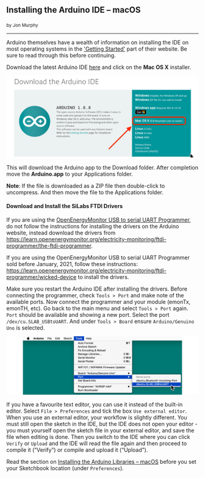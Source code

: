 ## Installing the Arduino IDE – macOS
<small>by Jon Murphy</small>
***

Arduino themselves have a wealth of information on installing the IDE on most operating systems in the <a href="https://www.arduino.cc/en/Guide/HomePage">'Getting Started'</a> part of their website. Be sure to read through this before continuing.

Download the latest Arduino IDE [here](https://www.arduino.cc/en/main/software) and click on the **Mac OS X** installer.

![](files/Download_Arduino_IDE_v2.png)

This will download the Arduino app to the Download folder.  After completion move the **Arduino.app** to your Applications folder.

**Note**: If the file is downloaded as a ZIP file then double-click to uncompress.  And then move the file to the Applications folder.

#### Download and Install the SiLabs FTDI Drivers

If you are using the [OpenEnergyMonitor USB to serial UART Programmer](https://shop.openenergymonitor.com/programmer-usb-to-serial-uart/), do not follow the instructions
for installing the drivers on the Arduino website, instead download the drivers from
https://learn.openenergymonitor.org/electricity-monitoring/ftdi-programmer/the-ftdi-programmer.

If you are using the OpenEnergyMonitor USB to serial UART Programmer sold before January, 2021, follow these instructions: https://learn.openenergymonitor.org/electricity-monitoring/ftdi-programmer/wicked-device to install the drivers.

Make sure you restart the Arduino IDE after installing the drivers. Before connecting the programmer, check `Tools > Port` and make note of the available ports. Now connect the programmer and your module (emonTx, emonTH, etc). Go back to the main menu and select `Tools > Port` again. `Port` should be available and showing a new port. Select the port `/dev/cu.SLAB_USBtoUART`. And under `Tools > Board` ensure `Arduino/Genuino Uno` is selected.

![](files/ToolsPortSLAB_v2.png)

If you have a favourite text editor, you can use it instead of the built-in editor. Select `File > Preferences` and tick the box `Use external editor`. When you use an external editor, your workflow is slightly different. You must still open the sketch in the IDE, but the IDE does not open your editor - you must yourself open the sketch file in your external editor, and save the file when editing is done. Then you switch to the IDE where you can click `Verify` or `Upload` and the IDE will read the file again and then proceed to compile it (“Verify”) or compile and upload it (“Upload”).

Read the section on [Installing the Arduino Libraries – macOS](macoslib) before you set your Sketchbook location (under `Preferences`).

